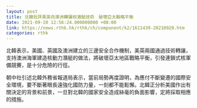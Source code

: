 ```yaml
---
layout: post
title: 北韓批評美英向澳洲轉讓核潛艇技術　破壞亞太戰略平衡
date: 2021-09-20 12:56:24.000000000 +08:00
link: https://news.rthk.hk/rthk/ch/component/k2/1611439-20210920.htm
categories: rthk
---
```


北韓表示，美國、英國及澳洲建立的三邊安全合作機制，美英兩國通過技術轉讓，支持澳洲海軍建造核動力潛艇的做法，將破壞亞太地區戰略平衡，引發連鎖式核軍備競賽，是十分危險的行徑。

朝中社引述北韓外務省報道局表示，當前局勢再度證明，為應付不斷變遷的國際安全環境，要不斷著眼長遠強化國防力量，一刻都不能鬆懈。北韓正分析美國作出有關決定的背景和前景，一旦對北韓的國家安全造成絲毫的負面影響，定將採取相應的措施。
